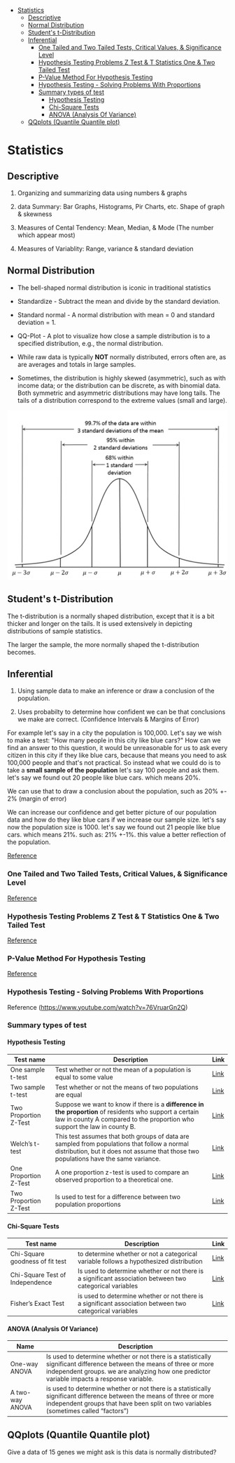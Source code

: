 <!--ts-->
   * [Statistics](#statistics)
      * [Descriptive](#descriptive)
      * [Normal Distribution](#normal-distribution)
      * [Student's t-Distribution](#students-t-distribution)
      * [Inferential](#inferential)
         * [One Tailed and Two Tailed Tests, Critical Values, &amp; Significance Level](#one-tailed-and-two-tailed-tests-critical-values--significance-level)
         * [Hypothesis Testing Problems Z Test &amp; T Statistics One &amp; Two Tailed Test](#hypothesis-testing-problems-z-test--t-statistics-one--two-tailed-test)
         * [P-Value Method For Hypothesis Testing](#p-value-method-for-hypothesis-testing)
         * [Hypothesis Testing - Solving Problems With Proportions](#hypothesis-testing---solving-problems-with-proportions)
         * [Summary types of test](#summary-types-of-test)
            * [Hypothesis Testing](#hypothesis-testing)
            * [Chi-Square Tests](#chi-square-tests)
            * [ANOVA (Analysis Of Variance)](#anova-analysis-of-variance)
      * [QQplots (Quantile Quantile plot)](#qqplots-quantile-quantile-plot)

<!-- Added by: gil_diy, at: Wed 30 Mar 2022 19:38:20 IDT -->

<!--te-->

# Statistics

## Descriptive

1. Organizing and summarizing data using numbers & graphs

2. data Summary:
Bar Graphs, Histograms, Pir Charts, etc.
Shape of graph & skewness

3. Measures of Cental Tendency:
Mean, Median, & Mode (The number which appear most)

4. Measures of Variablity:
Range, variance & standard deviation

## Normal Distribution 

* The bell-shaped normal distribution is iconic in traditional statistics

* Standardize - Subtract the mean and divide by the standard deviation.

* Standard normal - A normal distribution with mean = 0 and standard deviation = 1.

* QQ-Plot - A plot to visualize how close a sample distribution is to a specified distribution, e.g., the normal distribution.

* While raw data is typically **NOT** normally distributed, errors often are, as are averages and totals in large samples.

* Sometimes, the distribution is highly skewed (asymmetric), such as with income data; or the distribution can be discrete, as with binomial data. Both symmetric and asymmetric distributions may have long tails. The tails of a distribution correspond to the extreme values (small and large).

<p align="center">
  <img width="600" src="images/statistics/normal_bell.png" title="Look into the image">
</p>

## Student's t-Distribution

The t-distribution is a normally shaped distribution, except that it is a bit thicker and longer on the tails. It is used extensively in depicting distributions of sample statistics.

The larger the sample, the more normally shaped the t-distribution becomes.

## Inferential

1. Using sample data to make an inference or draw a conclusion of the population.


2. Uses probabilty to determine how confident we can be that conclusions we make are correct.
(Confidence Intervals & Margins of Error)

For example let's say in a city the population is 100,000. Let's say we wish to make a test:
"How many people in this city like blue cars?"
How can we find an answer to this question, 
it would be unreasonable for us to ask every citizen in this city if they like blue cars, because that means you need to ask 100,000 people and that's not practical.
So instead what we could do is to take a **small sample of the population** let's say 100 people
and ask them. let's say we found out 20 people like blue cars. which means 20%.

We can use that to draw a conclusion about the population, such as 20% +- 2% (margin of error)


We can increase our confidence and get better picture of our population data and how do they like blue cars if we increase our sample size.
let's say now the population size is 1000.
let's say we found out 21 people like blue cars. which means 21%. such as: 21% +-1%. this value a better reflection of the population.


[Reference](https://www.youtube.com/watch?v=VHYOuWu9jQI)


### One Tailed and Two Tailed Tests, Critical Values, & Significance Level

[Reference](https://www.youtube.com/watch?v=XHPIEp-3yC0)

### Hypothesis Testing Problems Z Test & T Statistics One & Two Tailed Test 

[Reference](https://www.youtube.com/watch?v=zJ8e_wAWUzE)

### P-Value Method For Hypothesis Testing

[Reference](https://www.youtube.com/watch?v=8Aw45HN5lnA)


### Hypothesis Testing - Solving Problems With Proportions

Reference (https://www.youtube.com/watch?v=76VruarGn2Q)


### Summary types of test

#### Hypothesis Testing

Test name | Description | Link
------------|-----------|---
One sample t-test | Test whether or not the mean of a population is equal to some value | [Link](https://www.statology.org/one-sample-t-test/)
Two sample t-test | Test whether or not the means of two populations are equal | [Link](https://www.statology.org/two-sample-t-test/)
 Two Proportion Z-Test | Suppose we want to know if there is a **difference in the proportion**  of residents who support a certain law in county A compared to the proportion who support the law in county B. | [Link](https://www.statology.org/two-proportion-z-test/ )
 Welch’s t-test | This test assumes that both groups of data are sampled from populations that follow a normal distribution, but it does not assume that those two populations have the same variance. | [Link](https://www.statology.org/welchs-t-test/)
 One Proportion Z-Test |A one proportion z-test is used to compare an observed proportion to a theoretical one. | [Link](https://www.statology.org/one-proportion-z-test/)
 Two Proportion Z-Test | Is used to test for a difference between two population proportions | [Link](https://www.statology.org/two-proportion-z-test/)

#### Chi-Square Tests

Test name | Description | Link
------------|-------|-----
 Chi-Square goodness of fit test | to determine whether or not a categorical variable follows a hypothesized distribution | [Link](https://www.statology.org/chi-square-goodness-of-fit-test/)
 Chi-Square Test of Independence | Is used to determine whether or not there is a significant association between two categorical variables |  [Link](https://www.statology.org/chi-square-test-of-independence/)
 Fisher’s Exact Test | is used to determine whether or not there is a significant association between two categorical variables | [Link](https://www.statology.org/fishers-exact-test/)

#### ANOVA (Analysis Of Variance)

Name | Description
------------|-----
One-way ANOVA | Is used to determine whether or not there is a statistically significant difference between the means of three or more independent groups. we are analyzing how one predictor variable impacts a response variable. | [Link](https://www.statology.org/one-way-anova-r/)
A two-way ANOVA | is used to determine whether or not there is a statistically significant difference between the means of three or more independent groups that have been split on two variables (sometimes called “factors”) | [Link](https://www.statology.org/two-way-anova/)

## QQplots (Quantile Quantile plot)

Give a data of 15 genes we might ask is this data is normally distributed?

